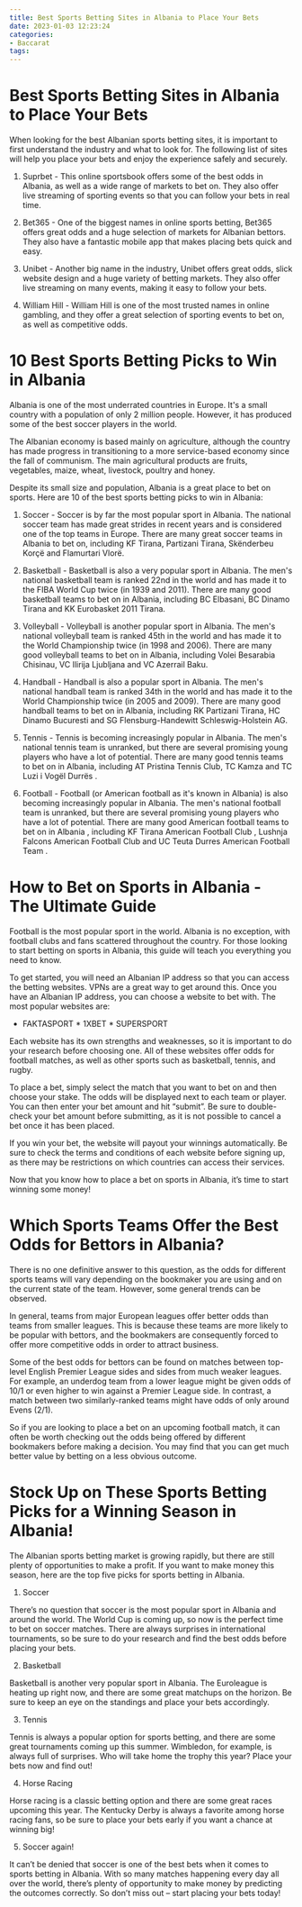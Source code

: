 ```yaml
---
title: Best Sports Betting Sites in Albania to Place Your Bets
date: 2023-01-03 12:23:24
categories:
- Baccarat
tags:
---
```



#  Best Sports Betting Sites in Albania to Place Your Bets

When looking for the best Albanian sports betting sites, it is important to first understand the industry and what to look for. The following list of sites will help you place your bets and enjoy the experience safely and securely.

1) Suprbet - This online sportsbook offers some of the best odds in Albania, as well as a wide range of markets to bet on. They also offer live streaming of sporting events so that you can follow your bets in real time.

2) Bet365 - One of the biggest names in online sports betting, Bet365 offers great odds and a huge selection of markets for Albanian bettors. They also have a fantastic mobile app that makes placing bets quick and easy.

3) Unibet - Another big name in the industry, Unibet offers great odds, slick website design and a huge variety of betting markets. They also offer live streaming on many events, making it easy to follow your bets.

4) William Hill - William Hill is one of the most trusted names in online gambling, and they offer a great selection of sporting events to bet on, as well as competitive odds.

#  10 Best Sports Betting Picks to Win in Albania

Albania is one of the most underrated countries in Europe. It's a small country with a population of only 2 million people. However, it has produced some of the best soccer players in the world.

The Albanian economy is based mainly on agriculture, although the country has made progress in transitioning to a more service-based economy since the fall of communism. The main agricultural products are fruits, vegetables, maize, wheat, livestock, poultry and honey.

Despite its small size and population, Albania is a great place to bet on sports. Here are 10 of the best sports betting picks to win in Albania:

1. Soccer - Soccer is by far the most popular sport in Albania. The national soccer team has made great strides in recent years and is considered one of the top teams in Europe. There are many great soccer teams in Albania to bet on, including KF Tirana, Partizani Tirana, Skënderbeu Korçë and Flamurtari Vlorë.

2. Basketball - Basketball is also a very popular sport in Albania. The men's national basketball team is ranked 22nd in the world and has made it to the FIBA World Cup twice (in 1939 and 2011). There are many good basketball teams to bet on in Albania, including BC Elbasani, BC Dinamo Tirana and KK Eurobasket 2011 Tirana.

3. Volleyball - Volleyball is another popular sport in Albania. The men's national volleyball team is ranked 45th in the world and has made it to the World Championship twice (in 1998 and 2006). There are many good volleyball teams to bet on in Albania, including Volei Besarabia Chisinau, VC Ilirija Ljubljana and VC Azerrail Baku.

4. Handball - Handball is also a popular sport in Albania. The men's national handball team is ranked 34th in the world and has made it to the World Championship twice (in 2005 and 2009). There are many good handball teams to bet on in Albania, including RK Partizani Tirana, HC Dinamo Bucuresti and SG Flensburg-Handewitt Schleswig-Holstein AG.

5. Tennis - Tennis is becoming increasingly popular in Albania. The men's national tennis team is unranked, but there are several promising young players who have a lot of potential. There are many good tennis teams to bet on in Albania, including AT Pristina Tennis Club, TC Kamza and TC Luzi i Vogël Durrës .

6. Football - Football (or American football as it's known in Albania) is also becoming increasingly popular in Albania. The men's national football team is unranked, but there are several promising young players who have a lot of potential. There are many good American football teams to bet on in Albania , including KF Tirana American Football Club , Lushnja Falcons American Football Club and UC Teuta Durres American Football Team .

#  How to Bet on Sports in Albania - The Ultimate Guide

Football is the most popular sport in the world. Albania is no exception, with football clubs and fans scattered throughout the country. For those looking to start betting on sports in Albania, this guide will teach you everything you need to know.

To get started, you will need an Albanian IP address so that you can access the betting websites. VPNs are a great way to get around this. Once you have an Albanian IP address, you can choose a website to bet with. The most popular websites are:

* FAKTASPORT * 1XBET * SUPERSPORT

Each website has its own strengths and weaknesses, so it is important to do your research before choosing one. All of these websites offer odds for football matches, as well as other sports such as basketball, tennis, and rugby.

To place a bet, simply select the match that you want to bet on and then choose your stake. The odds will be displayed next to each team or player. You can then enter your bet amount and hit “submit”. Be sure to double-check your bet amount before submitting, as it is not possible to cancel a bet once it has been placed.

If you win your bet, the website will payout your winnings automatically. Be sure to check the terms and conditions of each website before signing up, as there may be restrictions on which countries can access their services.

Now that you know how to place a bet on sports in Albania, it’s time to start winning some money!

#  Which Sports Teams Offer the Best Odds for Bettors in Albania?

There is no one definitive answer to this question, as the odds for different sports teams will vary depending on the bookmaker you are using and on the current state of the team. However, some general trends can be observed.

In general, teams from major European leagues offer better odds than teams from smaller leagues. This is because these teams are more likely to be popular with bettors, and the bookmakers are consequently forced to offer more competitive odds in order to attract business.

Some of the best odds for bettors can be found on matches between top-level English Premier League sides and sides from much weaker leagues. For example, an underdog team from a lower league might be given odds of 10/1 or even higher to win against a Premier League side. In contrast, a match between two similarly-ranked teams might have odds of only around Evens (2/1).

So if you are looking to place a bet on an upcoming football match, it can often be worth checking out the odds being offered by different bookmakers before making a decision. You may find that you can get much better value by betting on a less obvious outcome.

#  Stock Up on These Sports Betting Picks for a Winning Season in Albania!

The Albanian sports betting market is growing rapidly, but there are still plenty of opportunities to make a profit. If you want to make money this season, here are the top five picks for sports betting in Albania.

1. Soccer

There’s no question that soccer is the most popular sport in Albania and around the world. The World Cup is coming up, so now is the perfect time to bet on soccer matches. There are always surprises in international tournaments, so be sure to do your research and find the best odds before placing your bets.

2. Basketball

Basketball is another very popular sport in Albania. The Euroleague is heating up right now, and there are some great matchups on the horizon. Be sure to keep an eye on the standings and place your bets accordingly.

3. Tennis

Tennis is always a popular option for sports betting, and there are some great tournaments coming up this summer. Wimbledon, for example, is always full of surprises. Who will take home the trophy this year? Place your bets now and find out!

4. Horse Racing

Horse racing is a classic betting option and there are some great races upcoming this year. The Kentucky Derby is always a favorite among horse racing fans, so be sure to place your bets early if you want a chance at winning big!

5. Soccer again!

It can’t be denied that soccer is one of the best bets when it comes to sports betting in Albania. With so many matches happening every day all over the world, there’s plenty of opportunity to make money by predicting the outcomes correctly. So don’t miss out – start placing your bets today!
